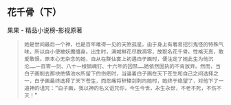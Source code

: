## 花千骨（下）

果果  -  精品小说榜-影视原著

>     她是世间最后一个神，也是百年难得一见的天煞孤星。由于身上有着易招引鬼怪的特殊气味，所以自小便被妖魔缠身。出生时，满城鲜花尽数凋零，故取名花千骨。性格天真，敢爱敢恨。原本心无杂念的她，自从在群仙宴上初遇白子画时，便注定了她此生为他沉沦……一百零一剑、八十一根销魂钉、十六年的囚禁……她依然固执的不肯放弃。然而，当白子画削去那块绝情池水所留下的伤疤时，当逼着白子画在天下苍生和自己之间选择之一，白子画最终选择了天下苍生，而忍痛将轩辕剑刺向她时，她终于绝望了，对他下了一道神的诅咒：“白子画，我以神的名义诅咒你，今生今世，永生永世，不老不死，不伤不灭！”
